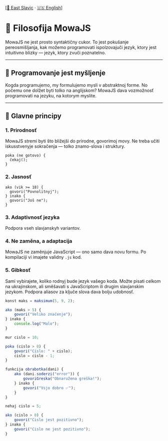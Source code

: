 [[🌲 East Slavic](east/01_philosophy.md) · [🇺🇸 English](en/01_philosophy.md)]

# 🧭 Filosofija MowaJS

MowaJS ne jest prosto syntaktičny cukor. To jest pokušanje pereosmišljanja, kak možemo programovati ispolzovajuči jezyk, ktory jest intuitivno blizky — jezyk, ktory zvuči poznatelno.

---

## 🧠 Programovanje jest myšljenje

Kogda programujemo, my formulujemo mysli v abstraktnoj forme. No počemu one dolžet byti tolko na anglijskom? MowaJS dava vozmožnosť programovati na jezyku, na kotorym myslite.

---

## 🎯 Glavne principy

### 1. **Prirodnosť**
MowaJS stremi byti što bližejši do prirodne, govorimoj movy. Ne treba učiti iskusstvenyje sokračenja — tolko znamo-slova i struktury.

```mowa
poka (ne gotovo) {
  čekaj();
}
```

### 2. **Jasnosť**
````mowa
ako (vik >= 18) {
  govori("Povnolitnyj");
} inako {
  govori("Još ne");
}
````

### 3. **Adaptivnosť jezyka**
Podpora vseh slavjanskyh variantov.

### 4. **Ne zaměna, a adaptacija**
MowaJS ne zaměnjuje JavaScript — ono samo dava novu formu. Po kompilaciji vi imajete validny `.js` kod.

### 5. **Gibkosť**
Sami vybirajete, koliko rodnyj bude jezyk vašego koda. Možte pisati celkom na ukrajinskom, ali směšavati s JavaScriptom ili drugim slavjanskim jezykom. Podpora aliasov za ključe slova dava bolju udobnosť.

````js
konst maks = maksimum(5, 9, 2);

ako (maks > 5) {
	govori("Veliko značenje");
} inako {
	console.log("Malo");
}

mur cislo = 10;

poka (cislo > 0) {
	govori("Cislo: " + cislo);
	cislo = cislo - 1;
}

funkcija obrabotka(dani) {
	ako (dani.soderzi("error")) {
		govoriGreska("Obnaružena greška!");
	} inako {
		govori("Vsjo dobro ✅");
	}
}

nehaj cislo = 5;

ako (cislo > 0) {
	govori("Cislo jest pozitivno");
} inako {
	govori("Cislo ne jest pozitivno");
}
````